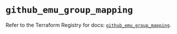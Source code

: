 # `github_emu_group_mapping`

Refer to the Terraform Registry for docs: [`github_emu_group_mapping`](https://registry.terraform.io/providers/integrations/github/6.4.0/docs/resources/emu_group_mapping).
